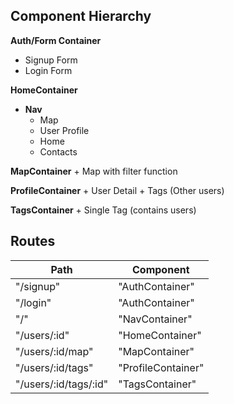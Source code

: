 ## Component Hierarchy

**Auth/Form Container**
  - Signup Form
  - Login Form

**HomeContainer**

  - **Nav**
    + Map
    + User Profile
    + Home
    + Contacts

**MapContainer**
    + Map with filter function

**ProfileContainer**
    + User Detail
    + Tags (Other users)

**TagsContainer**
    + Single Tag (contains users)

## Routes

| Path                       | Component           |
|----------------------------|---------------------|
| "/signup"                  | "AuthContainer"     |
| "/login"                   | "AuthContainer"     |
| "/"                        | "NavContainer"      |
| "/users/:id"               | "HomeContainer"      |
| "/users/:id/map"           | "MapContainer"      |
| "/users/:id/tags"          | "ProfileContainer"  |
| "/users/:id/tags/:id"      | "TagsContainer"     |
